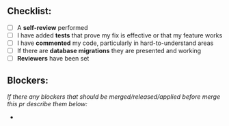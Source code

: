 ## Checklist:

- [ ] A **self-review** performed
- [ ] I have added **tests** that prove my fix is effective or that my feature works
- [ ] I have **commented** my code, particularly in hard-to-understand areas
- [ ] If there are **database migrations** they are presented and working
- [ ] **Reviewers** have been set

## Blockers:
*If there any blockers that should be merged/released/applied before merge this pr describe them below:*

-
